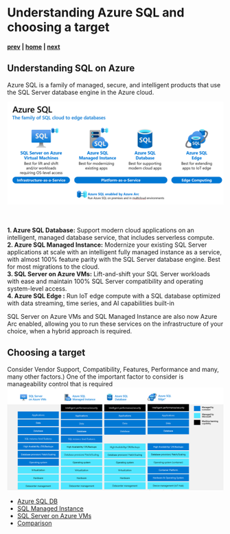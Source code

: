 # Understanding Azure SQL and choosing a target

#### [prev](./introduction.md) | [home](./readme.md)  | [next](./discoveryandassessment.md)

## Understanding SQL on Azure
Azure SQL is a family of managed, secure, and intelligent products that use the SQL Server database engine in the Azure cloud.

![](/images/SQLFamily.png)

</br></br>
	**1. Azure SQL Database:** Support modern cloud applications on an intelligent, managed database service, that includes serverless compute.</br>
	**2. Azure SQL Managed Instance:** Modernize your existing SQL Server applications at scale with an intelligent fully managed instance as a service, with almost 100% feature parity with the SQL Server database engine. Best for most migrations to the cloud.</br>
	**3. SQL Server on Azure VMs:** Lift-and-shift your SQL Server workloads with ease and maintain 100% SQL Server compatibility and operating system-level access.</br>
	**4. Azure SQL Edge :** Run IoT edge compute with a SQL database optimized with data streaming, time series, and AI capabilities built-in</br>
   
   SQL Server on Azure VMs and SQL Managed Instance are also now Azure Arc enabled, allowing you to run these services on the infrastructure of your choice, when a hybrid approach is required.</br>
	
## Choosing a target
Consider Vendor Support, Compatibility, Features, Performance and many, many other factors.) 
One of the important factor to consider is manageability control that is required
![](/images/SQLFamily_IAAS_PAAS.png)
  * [Azure SQL DB](https://docs.microsoft.com/en-us/azure/azure-sql/database/)
  * [SQL Managed Instance](https://docs.microsoft.com/en-us/azure/azure-sql/managed-instance/)
  * [SQL Server on Azure VMs](https://docs.microsoft.com/en-us/azure/azure-sql/virtual-machines/)
  * [Comparison](https://techcommunity.microsoft.com/t5/fasttrack-for-azure/feature-comparison-of-azure-sql-database-azure-sql-managed/ba-p/3154789)
